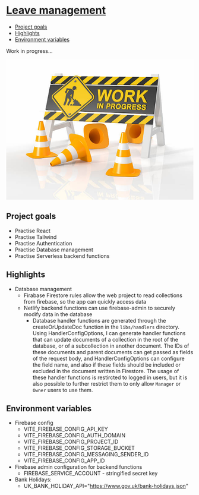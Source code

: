 # [Leave management](https://arpadgbondor.github.io/Leave-Management/)

- [Project goals](#project-goals)
- [Highlights](#highlights)
- [Environment variables](#environment-variables)

Work in progress...

![work in progress](work-in-progress.jpg)

## Project goals

- Practise React
- Practise Tailwind
- Practise Authentication
- Practise Database management
- Practise Serverless backend functions

## Highlights

- Database management
  - Firabase Firestore rules allow the web project to read collections from
    firebase, so the app can quickly access data
  - Netlify backend functions can use firebase-admin to securely modify data in
    the database
    - Database handler functions are generated through the createOrUpdateDoc
      function in the `libs/handlers` directory. Using HandlerConfigOptions, I
      can generate handler functions that can update documents of a collection
      in the root of the database, or of a subcollection in another document.
      The IDs of these documents and parent documents can get passed as fields
      of the request body, and HandlerConfigOptions can configure the field
      name, and also if these fields should be included or excluded in the
      document written in Firestore. The usage of these handler functions is
      restircted to logged in users, but it is also possible to further restrict
      them to only allow `Manager` or `Owner` users to use them.

## Environment variables

- Firebase config
  - VITE_FIREBASE_CONFIG_API_KEY
  - VITE_FIREBASE_CONFIG_AUTH_DOMAIN
  - VITE_FIREBASE_CONFIG_PROJECT_ID
  - VITE_FIREBASE_CONFIG_STORAGE_BUCKET
  - VITE_FIREBASE_CONFIG_MESSAGING_SENDER_ID
  - VITE_FIREBASE_CONFIG_APP_ID
- Firebase admin configuration for backend functions
  - FIREBASE_SERVICE_ACCOUNT - stringified secret key
- Bank Holidays:
  - UK_BANK_HOLIDAY_API="https://www.gov.uk/bank-holidays.json"
